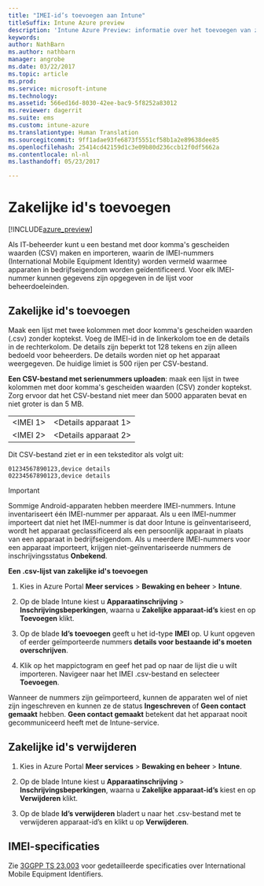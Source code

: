 ```yaml
---
title: "IMEI-id’s toevoegen aan Intune"
titleSuffix: Intune Azure preview
description: 'Intune Azure Preview: informatie over het toevoegen van zakelijke id&quot;s (IMEI-nummers) aan Microsoft Intune. '
keywords: 
author: NathBarn
ms.author: nathbarn
manager: angrobe
ms.date: 03/22/2017
ms.topic: article
ms.prod: 
ms.service: microsoft-intune
ms.technology: 
ms.assetid: 566ed16d-8030-42ee-bac9-5f8252a83012
ms.reviewer: dagerrit
ms.suite: ems
ms.custom: intune-azure
ms.translationtype: Human Translation
ms.sourcegitcommit: 9ff1adae93fe6873f5551cf58b1a2e89638dee85
ms.openlocfilehash: 25414cd42159d1c3e09b80d236ccb12f0df5662a
ms.contentlocale: nl-nl
ms.lasthandoff: 05/23/2017

---
```


# <a name="add-corporate-identifiers"></a>Zakelijke id's toevoegen

[!INCLUDE[azure_preview](./includes/azure_preview.md)]

Als IT-beheerder kunt u een bestand met door komma's gescheiden waarden (CSV) maken en importeren, waarin de IMEI-nummers (International Mobile Equipment Identity) worden vermeld waarmee apparaten in bedrijfseigendom worden geïdentificeerd. Voor elk IMEI-nummer kunnen gegevens zijn opgegeven in de lijst voor beheerdoeleinden.

<!-- When you upload serial numbers for company-owned iOS devices, they must be paired with a corporate enrollment profile. Devices must then be enrolled using either Apple’s device enrollment program (DEP) or Apple Configurator to have them appear as company-owned. -->

## <a name="add-corporate-identifiers"></a>Zakelijke id's toevoegen
Maak een lijst met twee kolommen met door komma's gescheiden waarden (.csv) zonder koptekst. Voeg de IMEI-id in de linkerkolom toe en de details in de rechterkolom. De details zijn beperkt tot 128 tekens en zijn alleen bedoeld voor beheerders. De details worden niet op het apparaat weergegeven. De huidige limiet is 500 rijen per CSV-bestand.

**Een CSV-bestand met serienummers uploaden**: maak een lijst in twee kolommen met door komma's gescheiden waarden (CSV) zonder koptekst. Zorg ervoor dat het CSV-bestand niet meer dan 5000 apparaten bevat en niet groter is dan 5 MB. 

|||
|-|-|
|&lt;IMEI 1&gt;|&lt;Details apparaat 1&gt;|
|&lt;IMEI 2&gt;|&lt;Details apparaat 2&gt;|

Dit CSV-bestand ziet er in een teksteditor als volgt uit:

```
01234567890123,device details
02234567890123,device details
```


> [!IMPORTANT]
> Sommige Android-apparaten hebben meerdere IMEI-nummers. Intune inventariseert één IMEI-nummer per apparaat. Als u een IMEI-nummer importeert dat niet het IMEI-nummer is dat door Intune is geïnventariseerd, wordt het apparaat geclassificeerd als een persoonlijk apparaat in plaats van een apparaat in bedrijfseigendom. Als u meerdere IMEI-nummers voor een apparaat importeert, krijgen niet-geïnventariseerde nummers de inschrijvingsstatus **Onbekend**.

**Een .csv-lijst van zakelijke id's toevoegen**

1. Kies in Azure Portal **Meer services** > **Bewaking en beheer** > **Intune**.

2. Op de blade Intune kiest u **Apparaatinschrijving** > **Inschrijvingsbeperkingen**, waarna u **Zakelijke apparaat-id’s** kiest en op **Toevoegen** klikt.

3. Op de blade **Id’s toevoegen** geeft u het id-type **IMEI** op. U kunt opgeven of eerder geïmporteerde nummers **details voor bestaande id's moeten overschrijven**.  

4. Klik op het mappictogram en geef het pad op naar de lijst die u wilt importeren. Navigeer naar het IMEI .csv-bestand en selecteer **Toevoegen**.

Wanneer de nummers zijn geïmporteerd, kunnen de apparaten wel of niet zijn ingeschreven en kunnen ze de status **Ingeschreven** of **Geen contact gemaakt** hebben. **Geen contact gemaakt** betekent dat het apparaat nooit gecommuniceerd heeft met de Intune-service.

## <a name="delete--corporate-identifiers"></a>Zakelijke id's verwijderen

1. Kies in Azure Portal **Meer services** > **Bewaking en beheer** > **Intune**.

2. Op de blade Intune kiest u **Apparaatinschrijving** > **Inschrijvingsbeperkingen**, waarna u **Zakelijke apparaat-id’s** kiest en op **Verwijderen** klikt.

3. Op de blade **Id’s verwijderen** bladert u naar het .csv-bestand met te verwijderen apparaat-id’s en klikt u op **Verwijderen**.

## <a name="imei-specifications"></a>IMEI-specificaties
Zie [3GGPP TS 23.003](https://portal.3gpp.org/desktopmodules/Specifications/SpecificationDetails.aspx?specificationId=729) voor gedetailleerde specificaties over International Mobile Equipment Identifiers.

